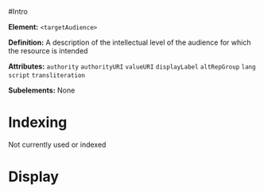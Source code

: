 #Intro

**Element:** ```<targetAudience>```

**Definition:** 
A description of the intellectual level of the audience for which the 
resource is intended

**Attributes:**
```authority```
```authorityURI```
```valueURI```
```displayLabel```
```altRepGroup```
```lang```
```script```
```transliteration```

**Subelements:**
None

# Indexing
Not currently used or indexed


# Display
